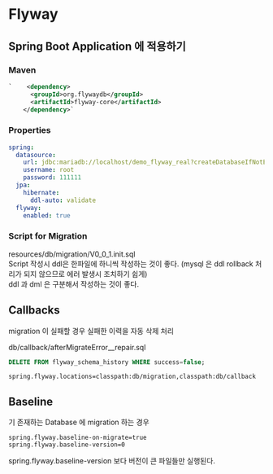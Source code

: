 Flyway
======================


## Spring Boot Application 에 적용하기

### Maven
```xml
`    <dependency>
      <groupId>org.flywaydb</groupId>
      <artifactId>flyway-core</artifactId>
    </dependency>`
```

### Properties
```yaml
spring:
  datasource:
    url: jdbc:mariadb://localhost/demo_flyway_real?createDatabaseIfNotExist=true
    username: root
    password: 111111
  jpa:
    hibernate:
      ddl-auto: validate
  flyway:
    enabled: true
```

### Script for Migration
resources/db/migration/V0_0_1.init.sql  
Script 작성시 ddl은 한파일에 하니씩 작성하는 것이 좋다. (mysql 은 ddl rollback 처리가 되지 않으므로 에러 발생시 조치하기 쉽게)  
ddl 과 dml 은 구분해서 작성하는 것이 좋다.

## Callbacks
migration 이 실패할 경우 실패한 이력을 자동 삭제 처리

db/callback/afterMigrateError__repair.sql
```sql
DELETE FROM flyway_schema_history WHERE success=false;
```

```properties
spring.flyway.locations=classpath:db/migration,classpath:db/callback
```

## Baseline
기 존재하는 Database 에 migration 하는 경우
```properties
spring.flyway.baseline-on-migrate=true
spring.flyway.baseline-version=0
```
spring.flyway.baseline-version 보다 버전이 큰 파일들만 실행된다.








